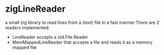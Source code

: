 # zigLineReader

a small zig library to read lines from a (text) file in a fast manner
There are 2 readers implemented:
* LineReader accepts a std.File.Reader
* MemMappedLineReader that accepts a file and reads it as a memory mapped file

